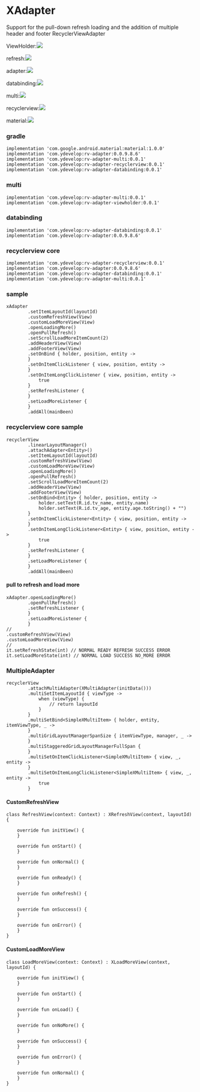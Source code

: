 # XAdapter

Support for the pull-down refresh loading and the addition of multiple header and footer RecyclerViewAdapter

ViewHolder:![](https://api.bintray.com/packages/ydevelop/maven/rv-adapter-viewholder/images/download.svg)

refresh:![](https://api.bintray.com/packages/ydevelop/maven/rv-adapter-refresh/images/download.svg)

adapter:![](https://api.bintray.com/packages/ydevelop/maven/rv-adapter/images/download.svg)

databinding:![](https://api.bintray.com/packages/ydevelop/maven/rv-adapter-databinding/images/download.svg)

multi:![](https://api.bintray.com/packages/ydevelop/maven/rv-adapter-multi/images/download.svg)

recyclerview:![](https://api.bintray.com/packages/ydevelop/maven/rv-adapter-recyclerview/images/download.svg)

material:![](https://api.bintray.com/packages/ydevelop/maven/rv-adapter-material/images/download.svg)

### gradle

    implementation 'com.google.android.material:material:1.0.0'
    implementation 'com.ydevelop:rv-adapter:0.0.9.8.6'
    implementation 'com.ydevelop:rv-adapter-multi:0.0.1'
    implementation 'com.ydevelop:rv-adapter-recyclerview:0.0.1'
    implementation 'com.ydevelop:rv-adapter-databinding:0.0.1'
    
### multi 

    implementation 'com.ydevelop:rv-adapter-multi:0.0.1'
    implementation 'com.ydevelop:rv-adapter-viewholder:0.0.1'

### databinding

    implementation 'com.ydevelop:rv-adapter-databinding:0.0.1'
    implementation 'com.ydevelop:rv-adapter:0.0.9.8.6'
    
### recyclerview core

    implementation 'com.ydevelop:rv-adapter-recyclerview:0.0.1'
    implementation 'com.ydevelop:rv-adapter:0.0.9.8.6'
    implementation 'com.ydevelop:rv-adapter-databinding:0.0.1'
    implementation 'com.ydevelop:rv-adapter-multi:0.0.1'

### sample

    xAdapter
            .setItemLayoutId(layoutId)
            .customRefreshView(View)
            .customLoadMoreView(View)
            .openLoadingMore()
            .openPullRefresh()
            .setScrollLoadMoreItemCount(2)
            .addHeaderView(View)
            .addFooterView(View)
            .setOnBind { holder, position, entity ->
            }
            .setOnItemClickListener { view, position, entity ->
            }
            .setOnItemLongClickListener { view, position, entity ->
                true
            }
            .setRefreshListener {
            }
            .setLoadMoreListener {
            }
            .addAll(mainBeen)
            
### recyclerview core sample

    recyclerView
            .linearLayoutManager()
            .attachAdapter<Entity>()
            .setItemLayoutId(layoutId)
            .customRefreshView(View)
            .customLoadMoreView(View)
            .openLoadingMore()
            .openPullRefresh()
            .setScrollLoadMoreItemCount(2)
            .addHeaderView(View)
            .addFooterView(View)
            .setOnBind<Entity> { holder, position, entity ->
                holder.setText(R.id.tv_name, entity.name)
                holder.setText(R.id.tv_age, entity.age.toString() + "")
            }
            .setOnItemClickListener<Entity> { view, position, entity ->
            }
            .setOnItemLongClickListener<Entity> { view, position, entity ->
                true
            }
            .setRefreshListener {
            }
            .setLoadMoreListener {
            }
            .addAll(mainBeen)

#### pull to refresh and load more

    xAdapter.openLoadingMore()
            .openPullRefresh()
            .setRefreshListener {
            }
            .setLoadMoreListener {
            }
    //
    .customRefreshView(View)
    .customLoadMoreView(View)
    //
    it.setRefreshState(int) // NORMAL READY REFRESH SUCCESS ERROR
    it.setLoadMoreState(int) // NORMAL LOAD SUCCESS NO_MORE ERROR

### MultipleAdapter

    recyclerView
            .attachMultiAdapter(XMultiAdapter(initData()))
            .multiSetItemLayoutId { viewType ->
                when (viewType) {
                    // return layoutId
                }
            }
            .multiSetBind<SimpleXMultiItem> { holder, entity, itemViewType, _ ->
            }
            .multiGridLayoutManagerSpanSize { itemViewType, manager, _ ->
            }
            .multiStaggeredGridLayoutManagerFullSpan {
            }
            .multiSetOnItemClickListener<SimpleXMultiItem> { view, _, entity ->
            }
            .multiSetOnItemLongClickListener<SimpleXMultiItem> { view, _, entity ->
                true
            }

#### CustomRefreshView 

    class RefreshView(context: Context) : XRefreshView(context, layoutId) {
    
        override fun initView() {
        }
    
        override fun onStart() {
        }
    
        override fun onNormal() {
        }
    
        override fun onReady() {
        }
    
        override fun onRefresh() {
        }
    
        override fun onSuccess() {
        }
    
        override fun onError() {
        }
    }

#### CustomLoadMoreView

    class LoadMoreView(context: Context) : XLoadMoreView(context, layoutId) {
    
        override fun initView() {
        }
    
        override fun onStart() {
        }
    
        override fun onLoad() {
        }
    
        override fun onNoMore() {
        }
    
        override fun onSuccess() {
        }
    
        override fun onError() {
        }
    
        override fun onNormal() {
        }
    }